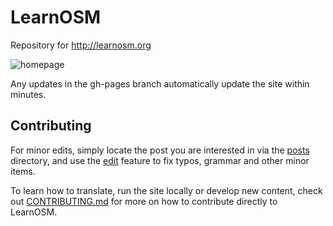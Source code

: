 # LearnOSM

Repository for http://learnosm.org 

![homepage](https://raw.github.com/hotosm/learnosm/gh-pages/homepage.png)

Any updates in the gh-pages branch automatically update the site within minutes.

## Contributing

For minor edits, simply locate the post you are interested in via the [posts](_posts) directory, and use the [edit](https://help.github.com/articles/editing-files-in-another-user-s-repository/) feature to fix typos, grammar and other minor items.

To learn how to translate, run the site locally or develop new content, check out [CONTRIBUTING.md](CONTRIBUTING.md) for more on how to contribute directly to LearnOSM.
